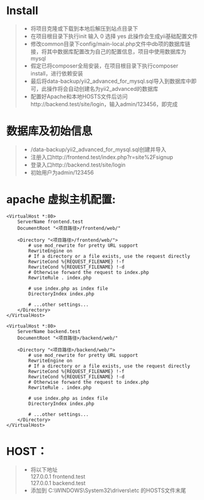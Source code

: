 # Install
> * 将项目克隆或下载到本地后解压到站点目录下
> * 在项目根目录下执行init 输入 0 选择 yes 此操作会生成yii基础配置文件
> * 修改common目录下config/main-local.php文件中db项的数据库链接，将其中数据库配置改为自己的配置信息，项目中使用数据库为mysql
> * 假定已将composer全局安装，在项目根目录下执行composer install，进行依赖安装
> * 最后将data-backup/yii2_advanced_for_mysql.sql导入到数据库中即可，此操作将会自动创建名为yii2_advanced的数据库
> * 配置好Apache和本地HOSTS文件后访问http://backend.test/site/login，输入admin/123456，即完成

# 数据库及初始信息
> * /data-backup/yii2_advanced_for_mysql.sql创建并导入
> * 注册入口http://frontend.test/index.php?r=site%2Fsignup
> * 登录入口http://backend.test/site/login
> * 初始用户为admin/123456

# apache 虚拟主机配置:
```apacheconfig
<VirtualHost *:80>
    ServerName frontend.test
    DocumentRoot "<项目路径>/frontend/web/"
    
    <Directory "<项目路径>/frontend/web/">
        # use mod_rewrite for pretty URL support
        RewriteEngine on
        # If a directory or a file exists, use the request directly
        RewriteCond %{REQUEST_FILENAME} !-f
        RewriteCond %{REQUEST_FILENAME} !-d
        # Otherwise forward the request to index.php
        RewriteRule . index.php

        # use index.php as index file
        DirectoryIndex index.php

        # ...other settings...
    </Directory>
</VirtualHost>

<VirtualHost *:80>
    ServerName backend.test
    DocumentRoot "<项目路径>/backend/web/"
    
    <Directory "<项目路径>/backend/web/">
        # use mod_rewrite for pretty URL support
        RewriteEngine on
        # If a directory or a file exists, use the request directly
        RewriteCond %{REQUEST_FILENAME} !-f
        RewriteCond %{REQUEST_FILENAME} !-d
        # Otherwise forward the request to index.php
        RewriteRule . index.php

        # use index.php as index file
        DirectoryIndex index.php

        # ...other settings...
    </Directory>
</VirtualHost>
```

# HOST：
> * 将以下地址 <br />
    127.0.0.1   frontend.test  
    127.0.0.1   backend.test  
> * 添加到 C:\WINDOWS\System32\drivers\etc 的HOSTS文件末尾
